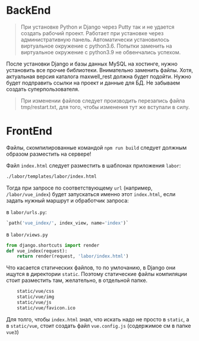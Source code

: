 # BackEnd

>При установке Python и Django через Putty так и не удается создать рабочий проект. Работает при установке через административную панель. Автоматически установилось виртуальное окружение с python3.6. Попытки заменить на виртуальное окружение с python3.9 не обвенчались успехом.

После установки Django и базы данных MySQL на хостинге, нужно установить все прочие библиотеки. Внимательно заменить файлы. Хотя, актуальная версия каталога maxwell_rest должна будет подойти. Нужно будет подправить ссылки на проект и данные для БД. Не забываем создать суперпользователя.

>При изменении файлов следует производить перезапись файла tmp/restart.txt, для того, чтобы изменения тут же вступали в силу.

# FrontEnd

Файлы, скомпилированные командой `npm run build` следует должным образом разместить на сервере!

Файл `index.html` следует разместить в шаблонах приложения `labor`:

```bash
./labor/templates/labor/index.html
```

Тогда при запросе по соответствующему `url` (например, `/labor/vue_index`) будет запускаться именно этот `index.html`, если задать нужный маршрут и обработчик запроса:

в `labor/urls.py`:

```python
`path('vue_index/', index_view, name='index')`
```

в `labor/views.py`

```python
from django.shortcuts import render
def vue_index(request):
    return render(request, 'labor/index.html')
```

Что касается статических файлов, то по умлочанию, в Django они ищутся в директории `static`. Поэтому статические файлы компиляции стоит разместить там, желательно, в отдельной папке.

```bash
    static/vue/css
    static/vue/img
    static/vue/js
    static/vue/favicon.ico
```

Для толго, чтобы `index.html` знал, что искать надо не просто в `static`, а в `static/vue`, стоит создать файл `vue.config.js` (содержимое см в папке `vue3`)